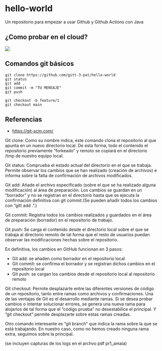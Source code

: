 # hello-world

Un repositorio para empezar a usar Github y Github Actions con Java

## ¿Como probar en el cloud?

[![](https://gitpod.io/button/open-in-gitpod.svg)](https://gitpod.io/#https://github.com/gitt-3-pat/hello-world)

## Comandos git básicos

```
git clone https://github.com/gitt-3-pat/hello-world
git status
git add .
git commit -m "TU MENSAJE"
git push

git checkout -b feature/1
git checkout main
```

## Referencias

- https://git-scm.com/

Git clone:
Como su nombre indica, este comando clona el repositorio al que apunta en un nuevo directorio local. De esta forma, todo el contenido el repositorio previamente “forkeado” y remoto se copiará en el directorio /tmp de nuestro equipo local.
 

Git status:
Comprueba el estado actual del directorio en el que se trabaja. Permite observar los cambios que se han realizado (creación de archivos) e informa sobre la falta de confirmación de archivos modificados.
 

Git add:
Añade el archivo especificado (sobre el que se ha realizado alguna modificación) al área de preparación. Los cambios se guardan en un “borrador” y no se registran en el directorio hasta que se ejecuta la confirmación definitiva con git commit.(Se pueden añadir todos los cambios con “gitt add .”.)
 

Git commit:
Registra todos los cambios realizados y guardados en el área de preparación (borrador) en el repositorio de trabajo.
 

Git push:
Se carga el contenido desde el directorio local sobre el que se trabaja al directorio remoto de tal forma que el resto de usuarios puedan observar las modificaciones hechas sobre el repositorio.
 

En definitiva, los cambios en GitHub funcionan en 3 pasos:
-	Git add: se añaden como borrador en el repositorio local
-	Git commit: se confirma el borrador y se registran dichos cambios en el repositorio local
-	Git push: se cargan los cambios desde el repositorio local al repositorio remoto

Git checkout:
Permite desplazarte entre las diferentes versiones de código de un repositorio, tanto entre ramas como archivos y confirmaciones. Una de las ventajas de Git es el desarrollo mediante ramas. Si se desea probar cambios o intentar solucionar errores, se genera una nueva rama para alojarlos de tal forma que el “código prueba” no desestabilice el principal. Y “git checkout” permite desplazarte sobre estas ramas creadas.
 
Otro comando interesante es “git branch” que indica la rama sobre la que se está trabajando. En nuestro caso, como no hemos creado ninguna rama extra, seguimos sobre la principal.


(se incluyen capturas de los logs en el archvo pdf pr1_amaia)
 


